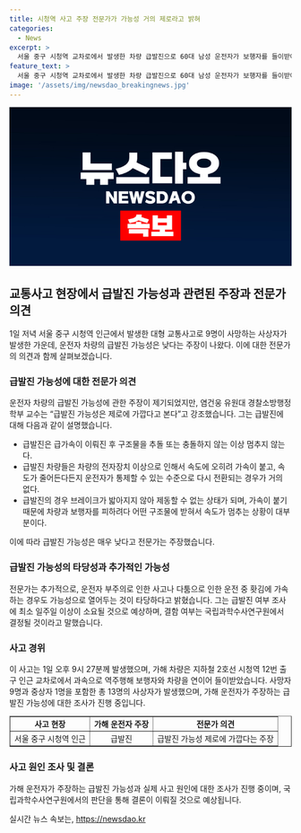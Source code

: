 ```yaml
---
title: 시청역 사고 주장 전문가가 가능성 거의 제로라고 밝혀
categories:
  - News
excerpt: >
  서울 중구 시청역 교차로에서 발생한 차량 급발진으로 60대 남성 운전자가 보행자를 들이받아 15명이 사상했다. 차량에 강한 충격으로 보닛이 찌그러지고 앞 범퍼가 없어진 채 견인차에 매달려 있는 상황. 경찰은 운전자의 급발진 주장에 대해 의구심 표명, 전자장치 이상으로 속도가 오히려 가속되는 급발진 사고의 가능성은 낮다는 주장이 나왔으며, 사고 원인에 대한 조사가 최소 일주일 이상 소요될 것으로 전망되고 있다. 9명의 사망자와 다수의 부상자가 발생한 이 사고는 사회적 관심을 모으고 있다.
feature_text: >
  서울 중구 시청역 교차로에서 발생한 차량 급발진으로 60대 남성 운전자가 보행자를 들이받아 15명이 사상했다. 차량에 강한 충격으로 보닛이 찌그러지고 앞 범퍼가 없어진 채 견인차에 매달려 있는 상황. 경찰은 운전자의 급발진 주장에 대해 의구심 표명, 전자장치 이상으로 속도가 오히려 가속되는 급발진 사고의 가능성은 낮다는 주장이 나왔으며, 사고 원인에 대한 조사가 최소 일주일 이상 소요될 것으로 전망되고 있다. 9명의 사망자와 다수의 부상자가 발생한 이 사고는 사회적 관심을 모으고 있다.
image: '/assets/img/newsdao_breakingnews.jpg'
---
```


<p><img src="/assets/img/newsdao_breakingnews.jpg" alt="firstkoreanews 속보" /></p>

<h2 data-ke-size="size26">교통사고 현장에서 급발진 가능성과 관련된 주장과 전문가 의견</h2>

<p data-ke-size="size16">1일 저녁 서울 중구 시청역 인근에서 발생한 대형 교통사고로 9명이 사망하는 사상자가 발생한 가운데, 운전자 차량의 급발진 가능성은 낮다는 주장이 나왔다. 이에 대한 전문가의 의견과 함께 살펴보겠습니다.</p>

<h3>급발진 가능성에 대한 전문가 의견</h3>

<p data-ke-size="size16">운전자 차량의 급발진 가능성에 관한 주장이 제기되었지만, 염건웅 유원대 경찰소방행정학부 교수는 “급발진 가능성은 제로에 가깝다고 본다”고 강조했습니다. 그는 급발진에 대해 다음과 같이 설명했습니다.</p>

<ul>
  <li>급발진은 급가속이 이뤄진 후 구조물을 추돌 또는 충돌하지 않는 이상 멈추지 않는다.</li>
  <li>급발진 차량들은 차량의 전자장치 이상으로 인해서 속도에 오히려 가속이 붙고, 속도가 줄어든다든지 운전자가 통제할 수 있는 수준으로 다시 전환되는 경우가 거의 없다.</li>
  <li>급발진의 경우 브레이크가 밟아지지 않아 제동할 수 없는 상태가 되며, 가속이 붙기 때문에 차량과 보행자를 피하려다 어떤 구조물에 받혀서 속도가 멈추는 상황이 대부분이다.</li>
</ul>

<p data-ke-size="size16">이에 따라 급발진 가능성은 매우 낮다고 전문가는 주장했습니다.</p>

<h3>급발진 가능성의 타당성과 추가적인 가능성</h3>

<p data-ke-size="size16">전문가는 추가적으로, 운전자 부주의로 인한 사고나 다툼으로 인한 운전 중 홧김에 가속하는 경우도 가능성으로 열어두는 것이 타당하다고 밝혔습니다. 그는 급발진 여부 조사에 최소 일주일 이상이 소요될 것으로 예상하며, 결함 여부는 국립과학수사연구원에서 결정될 것이라고 말했습니다.</p>

<h3>사고 경위</h3>

<p data-ke-size="size16">이 사고는 1일 오후 9시 27분께 발생했으며, 가해 차량은 지하철 2호선 시청역 12번 출구 인근 교차로에서 과속으로 역주행해 보행자와 차량을 연이어 들이받았습니다. 사망자 9명과 중상자 1명을 포함한 총 13명의 사상자가 발생했으며, 가해 운전자가 주장하는 급발진 가능성에 대한 조사가 진행 중입니다.</p>

<table style="width: 100%;" border="1">
<tbody>
<tr>
<td style="text-align: center; height: 17px;"><b>사고 현장</b></td>
<td style="text-align: center; height: 17px;"><b>가해 운전자 주장</b></td>
<td style="text-align: center; height: 17px;"><b>전문가 의견</b></td>
</tr>
<tr>
<td style="text-align: center; height: 17px;">서울 중구 시청역 인근</td>
<td style="text-align: center; height: 17px;">급발진</td>
<td style="text-align: center; height: 17px;">급발진 가능성 제로에 가깝다는 주장</td>
</tr>
</tbody>
</table>

<h3>사고 원인 조사 및 결론</h3>

<p data-ke-size="size16">가해 운전자가 주장하는 급발진 가능성과 실제 사고 원인에 대한 조사가 진행 중이며, 국립과학수사연구원에서의 판단을 통해 결론이 이뤄질 것으로 예상됩니다.</p>
실시간 뉴스 속보는, <a href="https://newsdao.kr" rel="dofollow">https://newsdao.kr</a>


